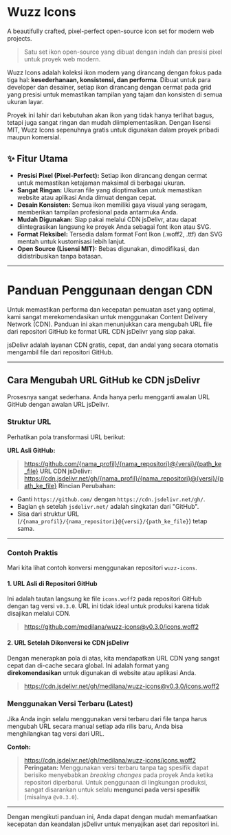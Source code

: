 # Wuzz Icons
A beautifully crafted, pixel-perfect open-source icon set for modern web projects.

> Satu set ikon open-source yang dibuat dengan indah dan presisi pixel untuk proyek web modern.

Wuzz Icons adalah koleksi ikon modern yang dirancang dengan fokus pada tiga hal: **kesederhanaan, konsistensi, dan performa**. Dibuat untuk para developer dan desainer, setiap ikon dirancang dengan cermat pada grid yang presisi untuk memastikan tampilan yang tajam dan konsisten di semua ukuran layar.

Proyek ini lahir dari kebutuhan akan ikon yang tidak hanya terlihat bagus, tetapi juga sangat ringan dan mudah diimplementasikan. Dengan lisensi MIT, Wuzz Icons sepenuhnya gratis untuk digunakan dalam proyek pribadi maupun komersial.

## ✨ Fitur Utama

*   **Presisi Pixel (Pixel-Perfect):** Setiap ikon dirancang dengan cermat untuk memastikan ketajaman maksimal di berbagai ukuran.
*   **Sangat Ringan:** Ukuran file yang dioptimalkan untuk memastikan website atau aplikasi Anda dimuat dengan cepat.
*   **Desain Konsisten:** Semua ikon memiliki gaya visual yang seragam, memberikan tampilan profesional pada antarmuka Anda.
*   **Mudah Digunakan:** Siap pakai melalui CDN jsDelivr, atau dapat diintegrasikan langsung ke proyek Anda sebagai font ikon atau SVG.
*   **Format Fleksibel:** Tersedia dalam format Font Ikon (.woff2, .ttf) dan SVG mentah untuk kustomisasi lebih lanjut.
*   **Open Source (Lisensi MIT):** Bebas digunakan, dimodifikasi, dan didistribusikan tanpa batasan.

---

# Panduan Penggunaan dengan CDN

Untuk memastikan performa dan kecepatan pemuatan aset yang optimal, kami sangat merekomendasikan untuk menggunakan Content Delivery Network (CDN). Panduan ini akan menunjukkan cara mengubah URL file dari repositori GitHub ke format URL CDN jsDelivr yang siap pakai.

jsDelivr adalah layanan CDN gratis, cepat, dan andal yang secara otomatis mengambil file dari repositori GitHub.

---

## Cara Mengubah URL GitHub ke CDN jsDelivr

Prosesnya sangat sederhana. Anda hanya perlu mengganti awalan URL GitHub dengan awalan URL jsDelivr.

### Struktur URL

Perhatikan pola transformasi URL berikut:

**URL Asli GitHub:**
> https://github.com/{nama_profil}/{nama_repositori}@{versi}/{path_ke_file}
**URL CDN jsDelivr:**
> https://cdn.jsdelivr.net/gh/{nama_profil}/{nama_repositori}@{versi}/{path_ke_file}
**Rincian Perubahan:**
*   Ganti `https://github.com/` dengan `https://cdn.jsdelivr.net/gh/`.
*   Bagian `gh` setelah `jsdelivr.net/` adalah singkatan dari "GitHub".
*   Sisa dari struktur URL (`/{nama_profil}/{nama_repositori}@{versi}/{path_ke_file}`) tetap sama.

---

### Contoh Praktis

Mari kita lihat contoh konversi menggunakan repositori `wuzz-icons`.

#### **1. URL Asli di Repositori GitHub**

Ini adalah tautan langsung ke file `icons.woff2` pada repositori GitHub dengan tag versi `v0.3.0`. URL ini tidak ideal untuk produksi karena tidak disajikan melalui CDN.
> https://github.com/medilana/wuzz-icons@v0.3.0/icons.woff2
#### **2. URL Setelah Dikonversi ke CDN jsDelivr**

Dengan menerapkan pola di atas, kita mendapatkan URL CDN yang sangat cepat dan di-cache secara global. Ini adalah format yang **direkomendasikan** untuk digunakan di website atau aplikasi Anda.
> https://cdn.jsdelivr.net/gh/medilana/wuzz-icons@v0.3.0/icons.woff2
### Menggunakan Versi Terbaru (Latest)

Jika Anda ingin selalu menggunakan versi terbaru dari file tanpa harus mengubah URL secara manual setiap ada rilis baru, Anda bisa menghilangkan tag versi dari URL.

**Contoh:**
> https://cdn.jsdelivr.net/gh/medilana/wuzz-icons/icons.woff2
**Peringatan:** Menggunakan versi terbaru tanpa tag spesifik dapat berisiko menyebabkan *breaking changes* pada proyek Anda ketika repositori diperbarui. Untuk penggunaan di lingkungan produksi, sangat disarankan untuk selalu **mengunci pada versi spesifik** (misalnya `@v0.3.0`).

---

Dengan mengikuti panduan ini, Anda dapat dengan mudah memanfaatkan kecepatan dan keandalan jsDelivr untuk menyajikan aset dari repositori ini.
